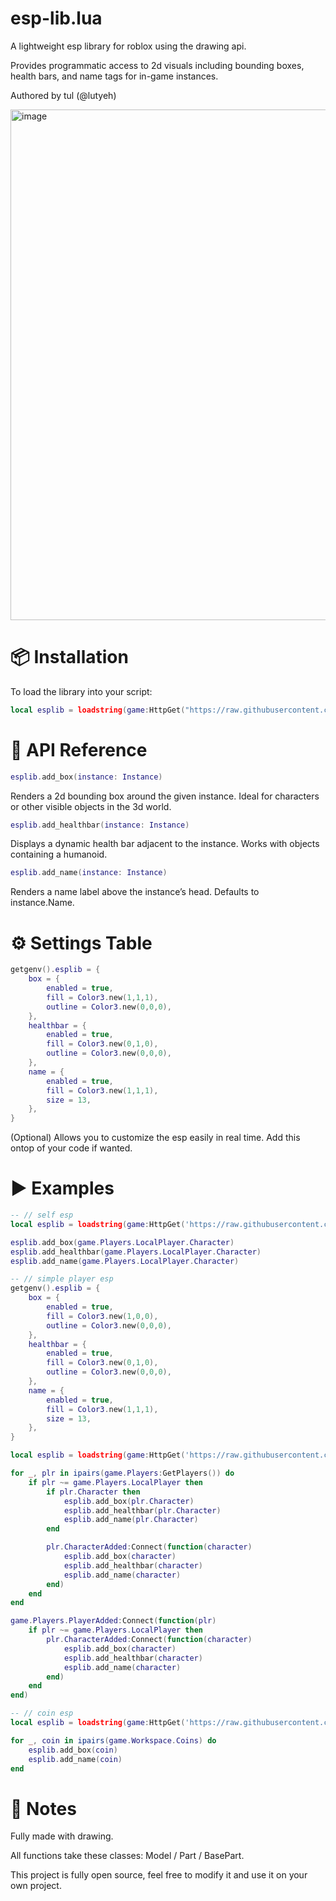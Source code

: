 # esp-lib.lua
A lightweight esp library for roblox using the drawing api.

Provides programmatic access to 2d visuals including bounding boxes, health bars, and name tags for in-game instances.

Authored by tul (@lutyeh)

<img width="2559" height="817" alt="image" src="https://github.com/user-attachments/assets/5288be3f-8208-4815-8ecc-055ace7a5d5a" />

# 📦 Installation
To load the library into your script:
```lua
local esplib = loadstring(game:HttpGet("https://raw.githubusercontent.com/tulontop/esp-lib.lua/refs/heads/main/source.lua"))()
```

# 🧩 API Reference
```lua
esplib.add_box(instance: Instance)
```
Renders a 2d bounding box around the given instance.
Ideal for characters or other visible objects in the 3d world.

```lua
esplib.add_healthbar(instance: Instance)
```
Displays a dynamic health bar adjacent to the instance.
Works with objects containing a humanoid.

```lua
esplib.add_name(instance: Instance)
```
Renders a name label above the instance’s head.
Defaults to instance.Name.

# ⚙️ Settings Table

```lua
getgenv().esplib = {
    box = {
        enabled = true,
        fill = Color3.new(1,1,1),
        outline = Color3.new(0,0,0),
    },
    healthbar = {
        enabled = true,
        fill = Color3.new(0,1,0),
        outline = Color3.new(0,0,0),
    },
    name = {
        enabled = true,
        fill = Color3.new(1,1,1),
        size = 13,
    },
}
```
(Optional) Allows you to customize the esp easily in real time. Add this ontop of your code if wanted.

# ▶️ Examples

```lua
-- // self esp
local esplib = loadstring(game:HttpGet('https://raw.githubusercontent.com/tulontop/esp-lib.lua/refs/heads/main/source.lua'))()

esplib.add_box(game.Players.LocalPlayer.Character)
esplib.add_healthbar(game.Players.LocalPlayer.Character)
esplib.add_name(game.Players.LocalPlayer.Character)
```

```lua
-- // simple player esp
getgenv().esplib = {
    box = {
        enabled = true,
        fill = Color3.new(1,0,0),
        outline = Color3.new(0,0,0),
    },
    healthbar = {
        enabled = true,
        fill = Color3.new(0,1,0),
        outline = Color3.new(0,0,0),
    },
    name = {
        enabled = true,
        fill = Color3.new(1,1,1),
        size = 13,
    },
}

local esplib = loadstring(game:HttpGet('https://raw.githubusercontent.com/tulontop/esp-lib.lua/refs/heads/main/source.lua'))()

for _, plr in ipairs(game.Players:GetPlayers()) do
    if plr ~= game.Players.LocalPlayer then
        if plr.Character then
            esplib.add_box(plr.Character)
            esplib.add_healthbar(plr.Character)
            esplib.add_name(plr.Character)
        end

        plr.CharacterAdded:Connect(function(character)
            esplib.add_box(character)
            esplib.add_healthbar(character)
            esplib.add_name(character)
        end)
    end
end

game.Players.PlayerAdded:Connect(function(plr)
    if plr ~= game.Players.LocalPlayer then
        plr.CharacterAdded:Connect(function(character)
            esplib.add_box(character)
            esplib.add_healthbar(character)
            esplib.add_name(character)
        end)
    end
end)
```


```lua
-- // coin esp
local esplib = loadstring(game:HttpGet('https://raw.githubusercontent.com/tulontop/esp-lib.lua/refs/heads/main/source.lua'))()

for _, coin in ipairs(game.Workspace.Coins) do
    esplib.add_box(coin)
    esplib.add_name(coin)
end
```

# 📝 Notes
Fully made with drawing.

All functions take these classes: Model / Part / BasePart.

This project is fully open source, feel free to modify it and use it on your own project.
